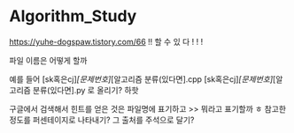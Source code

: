 # Algorithm_Study

https://yuhe-dogspaw.tistory.com/66 !! 할 수 있 다 ! ! ! 


파일 이름은 어떻게 할까

예를 들어 [sk혹은cj]_[문제번호]_[알고리즘 분류(있다면].cpp
        [sk혹은cj]_[문제번호]_[알고리즘 분류(있다면].py 로 올리기? 하핫

구글에서 검색해서 힌트를 얻은 것은 파일명에 표기하고 >> 뭐라고 표기할까 ㅎ 참고한 정도를 퍼센테이지로 나타내기?
그 출처를 주석으로 달기?
